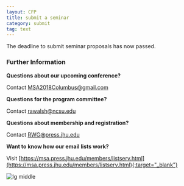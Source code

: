 ```yaml
---
layout: CFP
title: submit a seminar
category: submit
tag: text
---
```


The deadline to submit seminar proposals has now passed.

<!--
## How to submit a seminar proposal

**Please read all instructions on all pages thoroughly and with care.** The information required for submissions remains the same as in years past, though the method of entry is now different. Please consult the following guidelines when submitting your proposal.

### Step 1. Submission Deadline

Please include a brief (100 word) description of the seminar topic.​

### Step 4. Author Information

"Corresponding author" indicates the author who will receive e-mail communications regarding the status of the proposal. Check/uncheck this box as appropriate.

"Presenting author" is an author who presents as part of the proposed session. This option should remain checked for all participants who require a bio.

### Step 5. Seminar Topic

Please check the topic that most closely describes your proposed seminar.

### Step 6. Additional Information

Please fill out the required fields (depending on the proposal, you may wish to enter "no" or "N/A" for some fields.)

### How to know your submission is confirmed
You will receive an e-mail confirming receipt of your submission shortly after the submission process is complete.

### How to edit a proposal after you've submitted it

Please see your confirmation email from Ex Ordo for instructions on editing your submitted proposal. Proposals may not be edited once the submission deadline has passed.

# [Click here to submit a seminar proposal](https://msa2018.exordo.com){:target="_blank"}
-->


### Further Information

**Questions about our upcoming conference?**

Contact [MSA2018Columbus@gmail.com](mailto:MSA2018Columbus@gmail.com)


**Questions for the program committee?**

Contact [rawalsh@ncsu.edu](mailto:rawalsh@ncsu.edu)


**Questions about membership and registration?**

Contact [RWG@press.jhu.edu](mailto:RWG@press.jhu.edu)




**Want to know how our email lists work?**

Visit [https://msa.press.jhu.edu/members/listserv.html](https://msa.press.jhu.edu/members/listserv.html){:target="_blank"}

![lg middle](../assets/MSABanner.png)